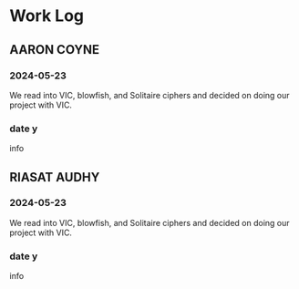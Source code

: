 # Work Log

## AARON COYNE

### 2024-05-23

We read into VIC, blowfish, and Solitaire ciphers and decided on doing our project with VIC.

### date y

info


## RIASAT AUDHY

### 2024-05-23

We read into VIC, blowfish, and Solitaire ciphers and decided on doing our project with VIC.

### date y

info
